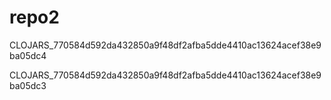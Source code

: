 # repo2

CLOJARS_770584d592da432850a9f48df2afba5dde4410ac13624acef38e9ba05dc4

CLOJARS_770584d592da432850a9f48df2afba5dde4410ac13624acef38e9ba05dc3
